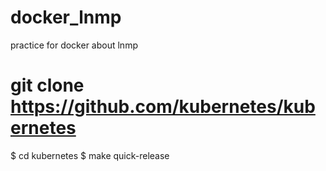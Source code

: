 # docker_lnmp
practice for docker about lnmp


# git clone https://github.com/kubernetes/kubernetes
$ cd kubernetes
$ make quick-release
